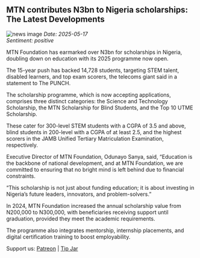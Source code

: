 ## MTN contributes N3bn to Nigeria scholarships: The Latest Developments
![news image](https://oaidalleapiprodscus.blob.core.windows.net/private/org-icz6idtlNt9i50IB5ovn2dgl/user-vLI1bL7dfBEchAsrFvrKMXHM/img-RcpVlE5szo9MsinYzo6WWpNY.png?st=2025-05-17T20%3A30%3A53Z&se=2025-05-17T22%3A30%3A53Z&sp=r&sv=2024-08-04&sr=b&rscd=inline&rsct=image/png&skoid=cc612491-d948-4d2e-9821-2683df3719f5&sktid=a48cca56-e6da-484e-a814-9c849652bcb3&skt=2025-05-17T20%3A24%3A31Z&ske=2025-05-18T20%3A24%3A31Z&sks=b&skv=2024-08-04&sig=r67VGKaOZZPoiPVV7cdR1HOBVBuNkjdZe4pGCQmwbZ0%3D)
_Date: 2025-05-17_  
_Sentiment: positive_

MTN Foundation has earmarked over N3bn for scholarships in Nigeria, doubling down on education with its 2025 programme now open.

The 15-year push has backed 14,728 students, targeting STEM talent, disabled learners, and top exam scorers, the telecoms giant said in a statement to The PUNCH.

The scholarship programme, which is now accepting applications, comprises three distinct categories: the Science and Technology Scholarship, the MTN Scholarship for Blind Students, and the Top 10 UTME Scholarship.

These cater for 300-level STEM students with a CGPA of 3.5 and above, blind students in 200-level with a CGPA of at least 2.5, and the highest scorers in the JAMB Unified Tertiary Matriculation Examination, respectively.

Executive Director of MTN Foundation, Odunayo Sanya, said, “Education is the backbone of national development, and at MTN Foundation, we are committed to ensuring that no bright mind is left behind due to financial constraints.

“This scholarship is not just about funding education; it is about investing in Nigeria’s future leaders, innovators, and problem-solvers.”

In 2024, MTN Foundation increased the annual scholarship value from N200,000 to N300,000, with beneficiaries receiving support until graduation, provided they meet the academic requirements.

The programme also integrates mentorship, internship placements, and digital certification training to boost employability.

Support us: [Patreon](PATREON_LINK) | [Tip Jar](TIP_JAR)
